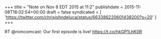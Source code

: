+++
title = "Note on Nov 8 EDT 2015 at 11:2"
publishdate = 2015-11-08T16:02:54+00:00
draft = false
syndicated = [ 'https://twitter.com/chrisjohndeluca/status/663386220601438200?s=20' ]
+++

RT @romcomcast: Our first episode is live! https://t.co/hkGP1LhK0R
